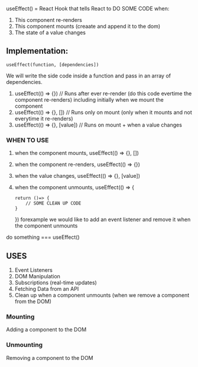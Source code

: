 useEffect() = React Hook that tells React to DO SOME CODE when:

1. This component re-renders
2. This component mounts (creaate and append it to the dom)
3. The state of a value changes

## Implementation:

```
useEffect(function, [dependencies])
```

We will write the side code inside a function and pass in an array of dependencies.

1. useEffect(() => {}) // Runs after ever re-render (do this code evertime the component re-renders) including initially when we mount the component
2. useEffect(() => {}, []) // Runs only on mount (only when it mounts and not everytime it re-renders)
3. useEffect(() => {}, [value]) // Runs on mount + when a value changes

### WHEN TO USE

1.  when the component mounts, useEffect(() => {}, [])
2.  when the component re-renders, useEffect(() => {})
3.  when the value changes, useEffect(() => {}, [value])
4.  when the component unmounts, useEffect(() => {

        return ()=> {
            // SOME CLEAN UP CODE
        }

    })
    forexample we would like to add an event listener and remove it when the component unmounts

do something === useEffect()

## USES

1. Event Listeners
2. DOM Manipulation
3. Subscriptions (real-time updates)
4. Fetching Data from an API
5. Clean up when a component unmounts (when we remove a component from the DOM)

### Mounting

Adding a component to the DOM

### Unmounting

Removing a component to the DOM

